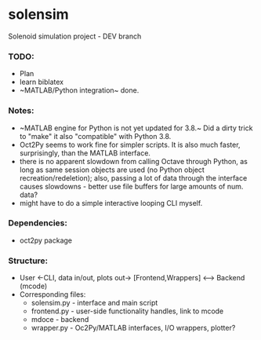 # solensim
Solenoid simulation project - DEV branch

### TODO:
 - Plan
 - learn biblatex
 - ~MATLAB/Python integration~ done.

### Notes:
 - ~MATLAB engine for Python is not yet updated for 3.8.~ Did a dirty trick to "make" it also "compatible" with Python 3.8.
 - Oct2Py seems to work fine for simpler scripts. It is also much faster, surprisingly, than the MATLAB interface.
 - there is no apparent slowdown from calling Octave through Python, as long as same session objects are used (no Python object recreation/redeletion); also, passing a lot of data through the interface causes slowdowns - better use file buffers for large amounts of num. data?
 - might have to do a simple interactive looping CLI myself.

### Dependencies:
 - oct2py package

### Structure:
 - User <-CLI, data in/out, plots out-> [Frontend,Wrappers] <--> Backend (mcode)
 - Corresponding files:
   - solensim.py - interface and main script
   - frontend.py - user-side functionality handles, link to mcode
   - mdoce - backend
   - wrapper.py - Oc2Py/MATLAB interfaces, I/O wrappers, plotter?
